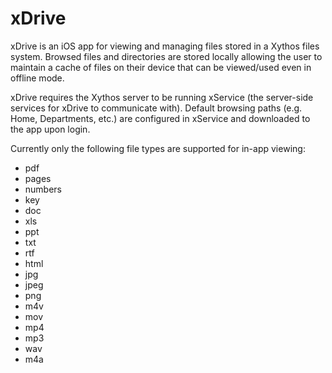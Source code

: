 xDrive
======

xDrive is an iOS app for viewing and managing files stored in a Xythos files system. Browsed files and directories are stored locally allowing the user to maintain a cache of files on their device that can be viewed/used even in offline mode.

xDrive requires the Xythos server to be running xService (the server-side services for xDrive to communicate with). Default browsing paths (e.g. Home, Departments, etc.) are configured in xService and downloaded to the app upon login.

Currently only the following file types are supported for in-app viewing:

- pdf
- pages
- numbers
- key
- doc
- xls
- ppt
- txt
- rtf
- html
- jpg
- jpeg
- png
- m4v
- mov
- mp4
- mp3
- wav
- m4a